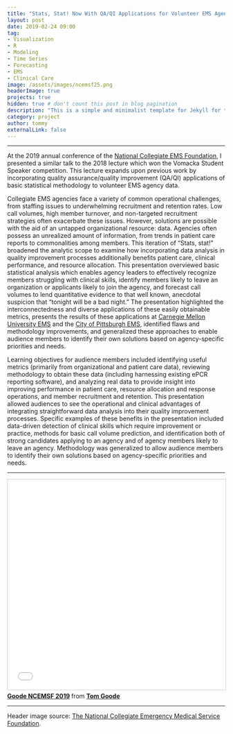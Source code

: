 ```yaml
---
title: "Stats, Stat! Now With QA/QI Applications for Volunteer EMS Agencies"
layout: post
date: 2019-02-24 09:00
tag:
- Visualization
- R
- Modeling
- Time Series
- Forecasting
- EMS
- Clinical Care
image: /assets/images/ncemsf25.png
headerImage: true
projects: true
hidden: true # don't count this post in blog pagination
description: "This is a simple and minimalist template for Jekyll for those who likes to eat noodles."
category: project
author: tommy
externalLink: false
---
```


---


At the 2019 annual conference of the <a href="ncemsf.org">National Collegiate EMS Foundation</a>, I presented a similar talk to the 2018 lecture which won the Vomacka Student Speaker competition. This lecture expands upon previous work by incorporating quality assurance/quality improvement (QA/QI) applications of basic statistical methodology to volunteer EMS agency data. 

Collegiate EMS agencies face a variety of common operational challenges, from staffing issues to underwhelming recruitment and retention rates. Low call volumes, high member turnover, and non-targeted recruitment strategies often exacerbate these issues. However, solutions are possible with the aid of an untapped organizational resource: data. Agencies often possess an unrealized amount of information, from trends in patient care reports to commonalities among members. This iteration of “Stats, stat!” broadened the analytic scope to examine how incorporating data analysis in quality improvement processes additionally benefits patient care, clinical performance, and resource allocation. This presentation overviewed basic statistical analysis which enables agency leaders to effectively recognize members struggling with clinical skills, identify members likely to leave an organization or applicants likely to join the agency, and forecast call volumes to lend quantitative evidence to that well known, anecdotal suspicion that “tonight will be a bad night.” The presentation highlighted the interconnectedness and diverse applications of these easily obtainable metrics, presents the results of these applications at <a href="https://www.cmuems.org/">Carnegie Mellon University EMS</a> and the <a href="http://pittsburghpa.gov/ems/">City of Pittsburgh EMS</a>, identified flaws and methodology improvements, and generalized these approaches to enable audience members to identify their own solutions based on agency-specific priorities and needs.

Learning objectives for audience members included identifying useful metrics (primarily from organizational and patient care data), reviewing methodology to obtain these data (including harnessing existing ePCR reporting software), and analyzing real data to provide insight into improving performance in patient care, resource allocation and response operations, and member recruitment and retention. This presentation allowed audiences to see the operational and clinical advantages of integrating straightforward data analysis into their quality improvement processes. Specific examples of these benefits in the presentation included data-driven detection of clinical skills which require improvement or practice, methods for basic call volume prediction, and identification both of strong candidates applying to an agency and of agency members likely to leave an agency. Methodology was generalized to allow audience members to identify their own solutions based on agency-specific priorities and needs.

---

<iframe src="//www.slideshare.net/slideshow/embed_code/key/mrvlILW2Du3D4s" width="595" height="485" frameborder="0" marginwidth="0" marginheight="0" scrolling="no" style="border:1px solid #CCC; border-width:1px; margin-bottom:5px; max-width: 100%;" allowfullscreen> </iframe> <div style="margin-bottom:5px"> <strong> <a href="//www.slideshare.net/secret/mrvlILW2Du3D4s" title="Goode NCEMSF 2019" target="_blank">Goode NCEMSF 2019</a> </strong> from <strong><a href="https://www.slideshare.net/TomGoode10" target="_blank">Tom Goode</a></strong> </div>

---

Header image source: <a href="ncemsf.org">The National Collegiate Emergency Medical Service Foundation</a>.

